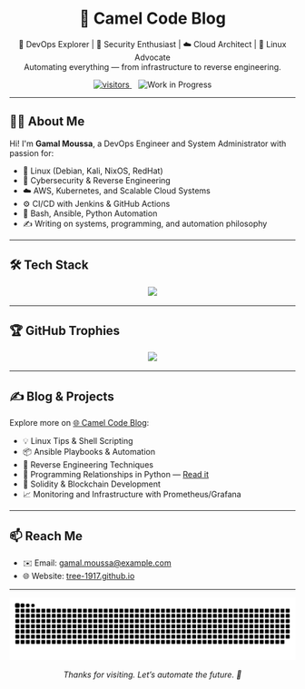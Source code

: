 <h1 align="center">🌟 Camel Code Blog</h1>

<p align="center">
🚀 DevOps Explorer | 🔐 Security Enthusiast | ☁️ Cloud Architect | 🐧 Linux Advocate  
<br>
Automating everything — from infrastructure to reverse engineering.
</p>

<p align="center">
  <a href="https://visitor-badge.laobi.icu/badge?page_id=tree-1917.tree-1917">
    <img src="https://visitor-badge.laobi.icu/badge?page_id=tree-1917.tree-1917" alt="visitors"/>
  </a>
  &nbsp;&nbsp;
  <img src="https://img.shields.io/badge/status-🚧%20Work%20in%20Progress-orange" alt="Work in Progress">
</p>

---

## 👨‍💻 About Me

Hi! I'm **Gamal Moussa**, a DevOps Engineer and System Administrator with passion for:

- 🐧 Linux (Debian, Kali, NixOS, RedHat)
- 🔐 Cybersecurity & Reverse Engineering
- ☁️ AWS, Kubernetes, and Scalable Cloud Systems
- ⚙️ CI/CD with Jenkins & GitHub Actions
- 🧰 Bash, Ansible, Python Automation
- ✍️ Writing on systems, programming, and automation philosophy

---

## 🛠️ Tech Stack

<p align="center">
  <img src="https://skillicons.dev/icons?i=linux,bash,ansible,docker,kubernetes,python,fastapi,nodejs,mongodb,git,github,neovim,jenkins" />
</p>

---

## 🏆 GitHub Trophies

<p align="center">
  <img src="https://github-profile-trophy.vercel.app/?username=tree-1917&theme=algolia&row=1&margin-w=10&margin-h=10" />
</p>

---


## ✍️ Blog & Projects

Explore more on [🌐 Camel Code Blog](https://tree-1917.github.io/tree-1917/):

- 💡 Linux Tips & Shell Scripting
- 📦 Ansible Playbooks & Automation
- 🔬 Reverse Engineering Techniques
- 📘 Programming Relationships in Python — [Read it](https://tree-1917.github.io/tree-1917/Coding/python/content/RelationShip_in_Programming/)
- 🔗 Solidity & Blockchain Development
- 📈 Monitoring and Infrastructure with Prometheus/Grafana

---

## 📫 Reach Me

- ✉️ Email: [gamal.moussa@example.com](mailto:gamal.moussa@example.com)
- 🌐 Website: [tree-1917.github.io](https://tree-1917.github.io/)

---

<p align="center">
  <img src="https://raw.githubusercontent.com/platane/snk/output/github-contribution-grid-snake.svg" alt="snake animation" />
</p>

<p align="center"><i>Thanks for visiting. Let’s automate the future. 🐫</i></p>
